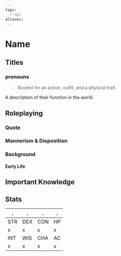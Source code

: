 ```yaml
---
tags:
  - npc
aliases:
---
```

# Name
## Titles
### pronouns

> Boxtext for an action, outfit, and a physical trait.

A description of their function in the world.

## Roleplaying
### Quote

### Mannerism & Disposition

### Background
#### Early Life

## Important Knowledge


## Stats
. | . | . | . 
--- | --- | --- | ---
STR | DEX | CON | HP
x | x | x | x
INT | WIS | CHA | AC
x | x | x | x